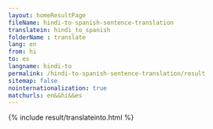 ```yaml
---
layout: homeResultPage
fileName: hindi-to-spanish-sentence-translation
translatein: hindi_to_spanish
folderName : translate
lang: en
from: hi
to: es
langname: hindi-to
permalink: /hindi-to-spanish-sentence-translation/result
sitemap: false
nointernationalization: true
matchurls: en&&hi&&es
---
```

{% include result/translateinto.html %}

<script src="/js/result/translation.js" data-foldername="{{page.folderName}}" data-lang="{{page.lang}}"></script>

